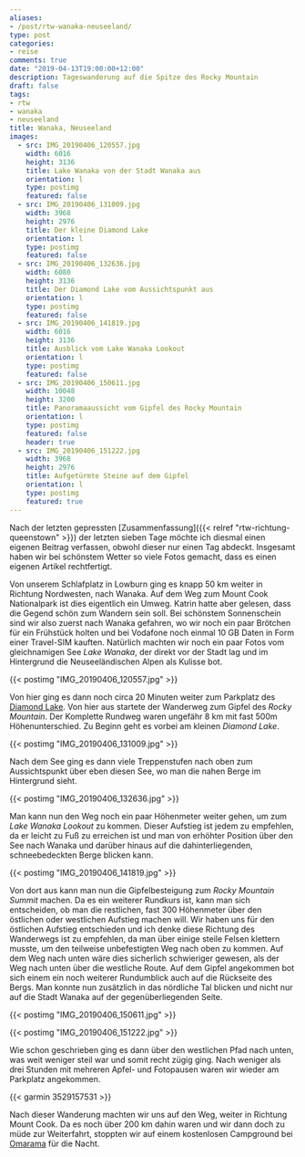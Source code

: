 ```yaml
---
aliases:
- /post/rtw-wanaka-neuseeland/
type: post
categories:
- reise
comments: true
date: "2019-04-13T19:00:00+12:00"
description: Tageswanderung auf die Spitze des Rocky Mountain
draft: false
tags:
- rtw
- wanaka
- neuseeland
title: Wanaka, Neuseeland
images:
  - src: IMG_20190406_120557.jpg
    width: 6016
    height: 3136
    title: Lake Wanaka von der Stadt Wanaka aus
    orientation: l
    type: postimg
    featured: false
  - src: IMG_20190406_131009.jpg
    width: 3968
    height: 2976
    title: Der kleine Diamond Lake
    orientation: l
    type: postimg
    featured: false
  - src: IMG_20190406_132636.jpg
    width: 6080
    height: 3136
    title: Der Diamond Lake vom Aussichtspunkt aus
    orientation: l
    type: postimg
    featured: false
  - src: IMG_20190406_141819.jpg
    width: 6016
    height: 3136
    title: Ausblick vom Lake Wanaka Lookout
    orientation: l
    type: postimg
    featured: false
  - src: IMG_20190406_150611.jpg
    width: 10048
    height: 3200
    title: Panoramaaussicht vom Gipfel des Rocky Mountain
    orientation: l
    type: postimg
    featured: false
    header: true
  - src: IMG_20190406_151222.jpg
    width: 3968
    height: 2976
    title: Aufgetürmte Steine auf dem Gipfel
    orientation: l
    type: postimg
    featured: true
---
```


Nach der letzten gepressten [Zusammenfassung]({{< relref "rtw-richtung-queenstown" >}}) der letzten sieben Tage möchte ich diesmal einen eigenen Beitrag verfassen, obwohl dieser nur einen Tag abdeckt. Insgesamt haben wir bei schönstem Wetter so viele Fotos gemacht, dass es einen eigenen Artikel rechtfertigt.

Von unserem Schlafplatz in Lowburn ging es knapp 50 km weiter in Richtung Nordwesten, nach Wanaka. Auf dem Weg zum Mount Cook Nationalpark ist dies eigentlich ein Umweg. Katrin hatte aber gelesen, dass die Gegend schön zum Wandern sein soll. Bei schönstem Sonnenschein sind wir also zuerst nach Wanaka gefahren, wo wir noch ein paar Brötchen für ein Frühstück holten und bei Vodafone noch einmal 10 GB Daten in Form einer Travel-SIM kauften. Natürlich machten wir noch ein paar Fotos vom gleichnamigen See _Lake Wanaka_, der direkt vor der Stadt lag und im Hintergrund die Neuseeländischen Alpen als Kulisse bot.

{{< postimg "IMG_20190406_120557.jpg" >}}

Von hier ging es dann noch circa 20 Minuten weiter zum Parkplatz des [Diamond Lake](https://goo.gl/maps/vNKSmPijhyu). Von hier aus startete der Wanderweg zum Gipfel des _Rocky Mountain_. Der Komplette Rundweg waren ungefähr 8 km mit fast 500m Höhenunterschied. Zu Beginn geht es vorbei am kleinen _Diamond Lake_.

{{< postimg "IMG_20190406_131009.jpg" >}}

Nach dem See ging es dann viele Treppenstufen nach oben zum Aussichtspunkt über eben diesen See, wo man die nahen Berge im Hintergrund sieht.

{{< postimg "IMG_20190406_132636.jpg" >}}

Man kann nun den Weg noch ein paar Höhenmeter weiter gehen, um zum _Lake Wanaka Lookout_ zu kommen. Dieser Aufstieg ist jedem zu empfehlen, da er leicht zu Fuß zu erreichen ist und man von erhöhter Position über den See nach Wanaka und darüber hinaus auf die dahinterliegenden, schneebedeckten Berge blicken kann.

{{< postimg "IMG_20190406_141819.jpg" >}}

Von dort aus kann man nun die Gipfelbesteigung zum _Rocky Mountain Summit_ machen. Da es ein weiterer Rundkurs ist, kann man sich entscheiden, ob man die restlichen, fast 300 Höhenmeter über den östlichen oder westlichen Aufstieg machen will. Wir haben uns für den östlichen Aufstieg entschieden und ich denke diese Richtung des Wanderwegs ist zu empfehlen, da man über einige steile Felsen klettern musste, um den teilweise unbefestigten Weg nach oben zu kommen. Auf dem Weg nach unten wäre dies sicherlich schwieriger gewesen, als der Weg nach unten über die westliche Route. Auf dem Gipfel angekommen bot sich einem ein noch weiterer Rundumblick auch auf die Rückseite des Bergs. Man konnte nun zusätzlich in das nördliche Tal blicken und nicht nur auf die Stadt Wanaka auf der gegenüberliegenden Seite. 

{{< postimg "IMG_20190406_150611.jpg" >}}

{{< postimg "IMG_20190406_151222.jpg" >}}

Wie schon geschrieben ging es dann über den westlichen Pfad nach unten, was weit weniger steil war und somit recht zügig ging. Nach weniger als drei Stunden mit mehreren Apfel- und Fotopausen waren wir wieder am Parkplatz angekommen.

{{< garmin 3529157531 >}}

Nach dieser Wanderung machten wir uns auf den Weg, weiter in Richtung Mount Cook. Da es noch über 200 km dahin waren und wir dann doch zu müde zur Weiterfahrt, stoppten wir auf einem kostenlosen Campground bei [Omarama](https://goo.gl/maps/YQVSoCR3gsF2) für die Nacht.
